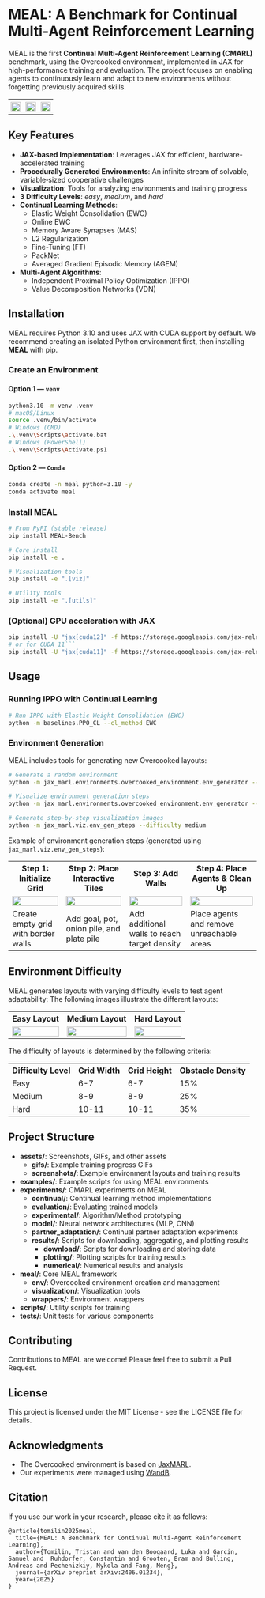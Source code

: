 # MEAL: A Benchmark for Continual Multi-Agent Reinforcement Learning

MEAL is the first **Continual Multi-Agent Reinforcement Learning (CMARL)** benchmark, using the Overcooked environment,
implemented in JAX for high-performance training and evaluation. The project focuses on enabling agents to continuously
learn and adapt to new environments without forgetting previously acquired skills.

<div align="center">
  <table style="border-collapse: collapse; border: none;">
    <tr style="border: none;">
      <td style="border: none; padding: 5; width: 33%;">
        <img src="./assets/gifs/med_1.gif" width="100%" />
      </td>
      <td style="border: none; padding: 5; width: 33%;">
        <img src="./assets/gifs/med_2.gif" width="100%" />
      </td>
      <td style="border: none; padding: 5; width: 33%;">
        <img src="./assets/gifs/med_3.gif" width="100%" />
      </td>
    </tr>
  </table>
</div>

## Key Features

- **JAX-based Implementation**: Leverages JAX for efficient, hardware-accelerated training
- **Procedurally Generated Environments**: An infinite stream of solvable, variable‑sized cooperative challenges
- **Visualization**: Tools for analyzing environments and training progress
- **3 Difficulty Levels**: *easy*, *medium*, and *hard*
- **Continual Learning Methods**:
  - Elastic Weight Consolidation (EWC)
  - Online EWC
  - Memory Aware Synapses (MAS)
  - L2 Regularization
  - Fine-Tuning (FT)
  - PackNet
  - Averaged Gradient Episodic Memory (AGEM)
- **Multi-Agent Algorithms**:
  - Independent Proximal Policy Optimization (IPPO)
  - Value Decomposition Networks (VDN)

## Installation

MEAL requires Python 3.10 and uses JAX with CUDA support by default. 
We recommend creating an isolated Python environment first, then installing **MEAL** with pip.

### Create an Environment

#### Option 1 — `venv`

```bash
python3.10 -m venv .venv
# macOS/Linux
source .venv/bin/activate
# Windows (CMD)
.\.venv\Scripts\activate.bat
# Windows (PowerShell)
.\.venv\Scripts\Activate.ps1
```

#### Option 2 — `Conda`

```bash
conda create -n meal python=3.10 -y
conda activate meal
```

### Install MEAL
```bash
# From PyPI (stable release)
pip install MEAL-Bench

# Core install
pip install -e .

# Visualization tools
pip install -e ".[viz]"

# Utility tools
pip install -e ".[utils]"
```

### (Optional) GPU acceleration with JAX
```bash
pip install -U "jax[cuda12]" -f https://storage.googleapis.com/jax-releases/jax_cuda_releases.html
# or for CUDA 11```
pip install -U "jax[cuda11]" -f https://storage.googleapis.com/jax-releases/jax_cuda_releases.html
```

## Usage

### Running IPPO with Continual Learning

```bash
# Run IPPO with Elastic Weight Consolidation (EWC)
python -m baselines.PPO_CL --cl_method EWC
```

### Environment Generation

MEAL includes tools for generating new Overcooked layouts:

```bash
# Generate a random environment
python -m jax_marl.environments.overcooked_environment.env_generator --save

# Visualize environment generation steps
python -m jax_marl.environments.overcooked_environment.env_generator --show

# Generate step-by-step visualization images
python -m jax_marl.viz.env_gen_steps --difficulty medium
```

Example of environment generation steps (generated using `jax_marl.viz.env_gen_steps`):

<div align="center">
  <table>
    <tr>
      <th>Step 1: Initialize Grid</th>
      <th>Step 2: Place Interactive Tiles</th>
      <th>Step 3: Add Walls</th>
      <th>Step 4: Place Agents & Clean Up</th>
    </tr>
    <tr>
      <td><img src="./assets/screenshots/env_generation/step_1.png" width="100%" /></td>
      <td><img src="./assets/screenshots/env_generation/step_2.png" width="100%" /></td>
      <td><img src="./assets/screenshots/env_generation/step_3.png" width="100%" /></td>
      <td><img src="./assets/screenshots/env_generation/step_4.png" width="100%" /></td>
    </tr>
    <tr>
      <td>Create empty grid with border walls</td>
      <td>Add goal, pot, onion pile, and plate pile</td>
      <td>Add additional walls to reach target density</td>
      <td>Place agents and remove unreachable areas</td>
    </tr>
  </table>
</div>


## Environment Difficulty

MEAL generates layouts with varying difficulty levels to test agent adaptability: The following images illustrate
the different layouts:

<div align="center">
  <table>
    <tr>
      <th>Easy Layout</th>
      <th>Medium Layout</th>
      <th>Hard Layout</th>
    </tr>
    <tr>
      <td><img src="assets/screenshots/easy/gen_1.png" width="100%" /></td>
      <td><img src="assets/screenshots/med/gen_1.png" width="100%" /></td>
      <td><img src="assets/screenshots/hard/gen_1.png" width="100%" /></td>
    </tr>
  </table>
</div>

The difficulty of layouts is determined by the following criteria:

<div align="center">
  <table>
    <tr>
      <th>Difficulty Level</th>
      <th>Grid Width</th>
      <th>Grid Height</th>
      <th>Obstacle Density</th>
    </tr>
    <tr>
      <td>Easy</td>
      <td>6-7</td>
      <td>6-7</td>
      <td>15%</td>
    </tr>
    <tr>
      <td>Medium</td>
      <td>8-9</td>
      <td>8-9</td>
      <td>25%</td>
    </tr>
    <tr>
      <td>Hard</td>
      <td>10-11</td>
      <td>10-11</td>
      <td>35%</td>
    </tr>
  </table>
</div>

## Project Structure

- **assets/**: Screenshots, GIFs, and other assets
    - **gifs/**: Example training progress GIFs
    - **screenshots/**: Example environment layouts and training results
- **examples/**: Example scripts for using MEAL environments
- **experiments/**: CMARL experiments on MEAL
    - **continual/**: Continual learning method implementations
    - **evaluation/**: Evaluating trained models
    - **experimental/**: Algorithm/Method prototyping
    - **model/**: Neural network architectures (MLP, CNN)
    - **partner_adaptation/**: Continual partner adaptation experiments
    - **results/**: Scripts for downloading, aggregating, and plotting results
        - **download/**: Scripts for downloading and storing data
        - **plotting/**: Plotting scripts for training results
        - **numerical/**: Numerical results and analysis
- **meal/**: Core MEAL framework
    - **env/**: Overcooked environment creation and management
    - **visualization/**: Visualization tools
    - **wrappers/**: Environment wrappers
- **scripts/**: Utility scripts for training
- **tests/**: Unit tests for various components

## Contributing

Contributions to MEAL are welcome! Please feel free to submit a Pull Request.

## License

This project is licensed under the MIT License - see the LICENSE file for details.

## Acknowledgments

- The Overcooked environment is based on [JaxMARL](https://github.com/FLAIROx/JaxMARL).
- Our experiments were managed using [WandB](https://wandb.ai).


## Citation
If you use our work in your research, please cite it as follows:
```
@article{tomilin2025meal,
  title={MEAL: A Benchmark for Continual Multi-Agent Reinforcement Learning},
  author={Tomilin, Tristan and van den Boogaard, Luka and Garcin, Samuel and  Ruhdorfer, Constantin and Grooten, Bram and Bulling, Andreas and Pechenizkiy, Mykola and Fang, Meng},
  journal={arXiv preprint arXiv:2406.01234},
  year={2025}
}
```